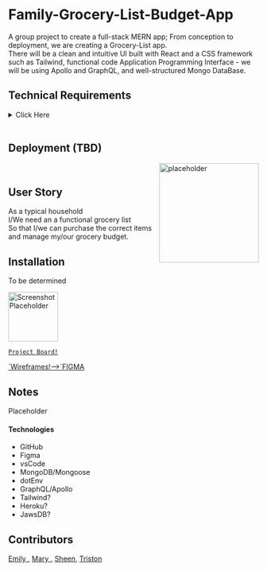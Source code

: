 # Family-Grocery-List-Budget-App

A group project to create a full-stack MERN app; From conception to deployment, we are creating a Grocery-List app.
<br>
There will be a clean and intuitive UI built with React and a CSS framework such as Tailwind, functional code Application Programming Interface - we will be using Apollo and GraphQL, and well-structured Mongo DataBase.
<br>



## Technical Requirements
<details>
<summary>
Click Here
</summary>
<p>
<ol>
<li>React (to confirm, React Router is required)</li>
<li> Database of some kind (MongoDB preferred, if MySQL, must demonstrate why it's needed)</li>
<li> ODM / ORM usage</li>
<li> Some way to pass data via API (GraphQL preferred, Express API is acceptable)</li>
<li> Some state management (Hooks || Context API || Redux)</li>
<li> CSS Library</li>
<li> 2 new technologies of any kind (can be npm pagkages)</li>
<li> Must be deployed (Heroku or any deployment service of your choice)</li>
<li>Authentication w/ JWT (nice-to-have) </li>
<li> PWA (optional)</li>
<li> Payment processing (optional)</li>
</ol>
</p>
</details>
<br>




## Deployment (TBD)


<a href="placeholder.com"><img align="right" img src="placeholder" width="200px" alt="placeholder"></a><br>

## User Story


As a typical household <br>
I/We need an a functional grocery list<br>
So that I/we can purchase the correct items and manage my/our grocery budget.<br>



## Installation
To be determined


<img src="screenshot placeholder" width="100" alt="Screenshot Placeholder"><br>

<a href="https://github.com/EmiReese/mern-app/projects/2">`Project Board!`</a>

<a href="https://www.figma.com/file/rwryU0NRq1MrNWRYGCwGJG/Untitled?node-id=0%3A1">
`Wireframes!-->`FIGMA</a>


## Notes
Placeholder

#### Technologies
<ul>
  <li>GitHub</li>
  <li>Figma</li>
  <li>vsCode</li>
  <li>MongoDB/Mongoose</li>
  <li>dotEnv</li>
  <li>GraphQL/Apollo</li>
  <li>Tailwind?</li>
  <li>Heroku?</li>
  <li>JawsDB?</li>
 </ul>

## Contributors
<a href="https://github.com/EmiReese">Emily </a>, <a href="https://github.com/Cheez0id">Mary </a>, <a href="https://github.com/jhahnsheen">Sheen</a>, <a href="https://github.com/TGolden95">Triston</a>

